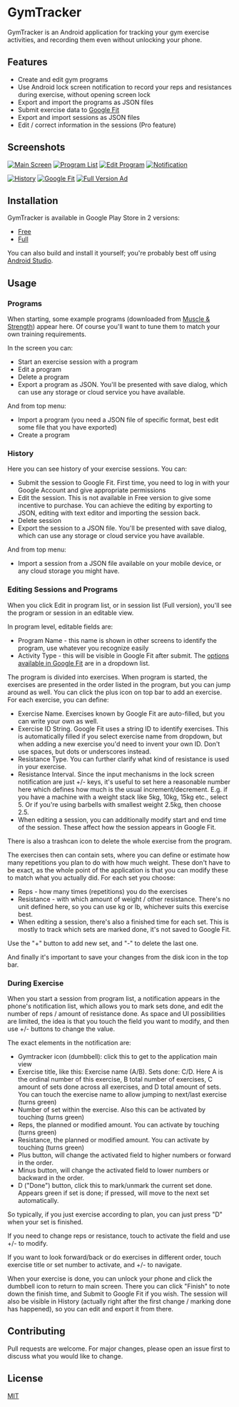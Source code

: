 # GymTracker

GymTracker is an Android application for tracking your gym exercise activities, and recording them even without unlocking your phone.

## Features

* Create and edit gym programs
* Use Android lock screen notification to record your reps and resistances
  during exercise, without opening screen lock
* Export and import the programs as JSON files
* Submit exercise data to [Google Fit](https://www.google.com/fit/)
* Export and import sessions as JSON files
* Edit / correct information in the sessions (Pro feature)

## Screenshots

[![Main Screen](https://tfager.github.io/gymtracker/screenshots/small/Screenshot_main.png)](https://tfager.github.io/gymtracker/screenshots/Screenshot_main.png)
[![Program List](https://tfager.github.io/gymtracker/screenshots/small/Screenshot_program_list.png)](https://tfager.github.io/gymtracker/screenshots/Screenshot_program_list.png)
[![Edit Program](https://tfager.github.io/gymtracker/screenshots/small/Screenshot_edit_program.png)](https://tfager.github.io/gymtracker/screenshots/Screenshot_edit_program.png)
[![Notification](https://tfager.github.io/gymtracker/screenshots/small/Screenshot_notification.png)](https://tfager.github.io/gymtracker/screenshots/Screenshot_notification.png)

[![History](https://tfager.github.io/gymtracker/screenshots/small/Screenshot_history.png)](https://tfager.github.io/gymtracker/screenshots/Screenshot_history.png)
[![Google Fit](https://tfager.github.io/gymtracker/screenshots/small/Screenshot_google_fit.png)](https://tfager.github.io/gymtracker/screenshots/Screenshot_google_fit.png)
[![Full Version Ad](https://tfager.github.io/gymtracker/screenshots/small/Screenshot_pro_advertisement.png)](https://tfager.github.io/gymtracker/screenshots/Screenshot_pro_advertisement.png)

## Installation

GymTracker is available in Google Play Store in 2 versions:
* [Free](https://play.google.com/store/apps/details?id=tfager.gymtracker2.free)
* [Full](https://play.google.com/store/apps/details?id=tfager.gymtracker2.full)

You can also build and install it yourself; you're probably best off using
 [Android Studio](https://developer.android.com/studio).

## Usage

### Programs

When starting, some example programs (downloaded from
[Muscle & Strength](https://www.muscleandstrength.com/workout-routines))
appear here. Of course you'll want to tune them to match your own training requirements.

In the screen you can:
* Start an exercise session with a program
* Edit a program
* Delete a program
* Export a program as JSON. You'll be presented with save dialog, which can use any storage or cloud service you have available.

And from top menu:
* Import a program (you need a JSON file of specific format, best edit some file that you have exported)
* Create a program

### History

Here you can see history of your exercise sessions. You can:
* Submit the session to Google Fit. First time, you need to log in with your
  Google Account and give appropriate permissions
* Edit the session. This is not available in Free version to give some
  incentive to purchase. You can achieve the editing by exporting to JSON,
  editing with text editor and importing the session back.
* Delete session
* Export the session to a JSON file. You'll be presented with save
  dialog, which can use any storage or cloud service you have available.
  
And from top menu:
* Import a session from a JSON file available on your mobile device, or
  any cloud storage you might have.
  
### Editing Sessions and Programs

When you click Edit in program list, or in session list (Full version), you'll see the program or
session in an editable view.

In program level, editable fields are:
* Program Name - this name is shown in other screens to identify the program, use whatever you recognize easily
* Activity Type - this will be visible in Google Fit after submit. The [options available in Google Fit](https://developers.google.com/fit/rest/v1/reference/activity-types) are in a dropdown list.

The program is divided into exercises. When program is started, the exercises are presented in the order listed in
the program, but you can jump around as well. You can click the plus icon on top bar to add an exercise.
For each exercise, you can define:
* Exercise Name. Exercises known by Google Fit are auto-filled, but you can write your own as well.
* Exercise ID String. Google Fit uses a string ID to identify exercises.
  This is automatically filled if you select exercise name from dropdown, but when adding
  a new exercise you'd need to invent your own ID. Don't use spaces, but dots or underscores instead.
* Resistance Type. You can further clarify what kind of resistance is used in your exercise.
* Resistance Interval. Since the input mechanisms in the lock screen notification are just +/- keys, it's useful to set
  here a reasonable number here which defines how much is the usual increment/decrement. E.g. if you have a machine with
  a weight stack like 5kg, 10kg, 15kg etc., select 5. Or if you're using barbells with smallest weight 2.5kg, then choose 2.5.
* When editing a session, you can additionally modify start and end time of the session. These affect how the session appears in
  Google Fit. 

There is also a trashcan icon to delete the whole exercise from the program.

The exercises then can contain sets, where you can define or estimate how many repetitions you plan to do with
how much weight. These don't have to be exact, as the whole point of the application is that you can modify
these to match what you actually did. For each set you choose:
* Reps - how many times (repetitions) you do the exercises
* Resistance - with which amount of weight / other resistance. There's no unit defined here, so you can use kg or lb, whichever suits this exercise best.
* When editing a session, there's also a finished time for each set. This is mostly to track which sets are marked done, it's not saved to Google Fit.

Use the "+" button to add new set, and "-" to delete the last one.

And finally it's important to save your changes from the disk icon in the top bar.

### During Exercise

When you start a session from program list, a notification appears in the phone's notification list, which
allows you to mark sets done, and edit the number of reps / amount of resistance done. As space and UI
possibilities are limited, the idea is that you touch the field you want to modify, and then use
+/- buttons to change the value.

The exact elements in the notification are:
* Gymtracker icon (dumbbell): click this to get to the application main view
* Exercise title, like this: Exercise name (A/B). Sets done: C/D. Here A is the ordinal number of this exercise, B
  total number of exercises, C amount of sets done across all exercises, and D total amount of sets. You can touch
  the exercise name to allow jumping to next/last exercise (turns green)
* Number of set within the exercise. Also this can be activated by touching (turns green)
* Reps, the planned or modified amount. You can activate by touching (turns green)
* Resistance, the planned or modified amount. You can activate by touching (turns green)
* Plus button, will change the activated field to higher numbers or forward in the order.
* Minus button, will change the activated field to lower numbers or backward in the order.
* D ("Done") button, click this to mark/unmark the current set done. Appears green if set is done; if pressed, will move to the next set automatically.

So typically, if you just exercise according to plan, you can just press "D" when your set is finished.

If you need to change reps or resistance, touch to activate the field and use +/- to modify.

If you want to look forward/back or do exercises in different order, touch exercise title or set number to activate, and +/- to navigate.

When your exercise is done, you can unlock your phone and click the dumbbell icon to return to main screen.
There you can click "Finish" to note down the finish time, and Submit to Google Fit if you wish. The session
will also be visible in History (actually right after the first change / marking done has happened), so you
can edit and export it from there.

## Contributing
Pull requests are welcome. For major changes, please open an issue first to discuss what you would like to change.

## License
[MIT](https://choosealicense.com/licenses/mit/)